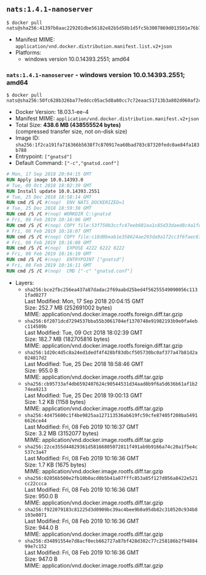 ## `nats:1.4.1-nanoserver`

```console
$ docker pull nats@sha256:41397b8aac229201dbe56182e82b5d58b1d5fc5b3007869d013501e76b7c0f32
```

-	Manifest MIME: `application/vnd.docker.distribution.manifest.list.v2+json`
-	Platforms:
	-	windows version 10.0.14393.2551; amd64

### `nats:1.4.1-nanoserver` - windows version 10.0.14393.2551; amd64

```console
$ docker pull nats@sha256:50fc628b326ba77eddcc05ac5d8a80cc7c72eaac51713b3a802d060af2c9388a
```

-	Docker Version: 18.03.1-ee-4
-	Manifest MIME: `application/vnd.docker.distribution.manifest.v2+json`
-	Total Size: **438.6 MB (438555524 bytes)**  
	(compressed transfer size, not on-disk size)
-	Image ID: `sha256:1f2ca191fa716366b5638f7c870917ea60bad783c87320fedc0ae84fa183b788`
-	Entrypoint: `["gnatsd"]`
-	Default Command: `["-c","gnatsd.conf"]`

```dockerfile
# Mon, 17 Sep 2018 20:04:15 GMT
RUN Apply image 10.0.14393.0
# Tue, 09 Oct 2018 18:02:39 GMT
RUN Install update 10.0.14393.2551
# Tue, 25 Dec 2018 18:58:14 GMT
RUN cmd /S /C #(nop)  ENV NATS_DOCKERIZED=1
# Tue, 25 Dec 2018 18:59:38 GMT
RUN cmd /S /C #(nop) WORKDIR C:\gnatsd
# Fri, 08 Feb 2019 10:16:06 GMT
RUN cmd /S /C #(nop) COPY file:53f750b3ccfc47eeb601ea1c85d33daed8c4a1fed329eb9ac24f35afd83e258a in gnatsd.exe 
# Fri, 08 Feb 2019 10:16:07 GMT
RUN cmd /S /C #(nop) COPY file:c18d0beab1e358624ae293da9a172cc3f6faec67511d07bbd10d05b130d14c90 in gnatsd.conf 
# Fri, 08 Feb 2019 10:16:08 GMT
RUN cmd /S /C #(nop)  EXPOSE 4222 6222 8222
# Fri, 08 Feb 2019 10:16:10 GMT
RUN cmd /S /C #(nop)  ENTRYPOINT ["gnatsd"]
# Fri, 08 Feb 2019 10:16:11 GMT
RUN cmd /S /C #(nop)  CMD ["-c" "gnatsd.conf"]
```

-	Layers:
	-	`sha256:bce2fbc256ea437a87dadac2f69aabd25bed4f56255549090056c1131fad0277`  
		Last Modified: Mon, 17 Sep 2018 20:04:15 GMT  
		Size: 252.7 MB (252691002 bytes)  
		MIME: application/vnd.docker.image.rootfs.foreign.diff.tar.gzip
	-	`sha256:6f2071dcd7294537bba55b3061704ef1370748e91982193b9e0fa4ebc114589b`  
		Last Modified: Tue, 09 Oct 2018 18:02:39 GMT  
		Size: 182.7 MB (182705816 bytes)  
		MIME: application/vnd.docker.image.rootfs.foreign.diff.tar.gzip
	-	`sha256:1d20c4d5c8a24ed1dedf4f428bf83dbcf505730bc0af377a47b81d2a024817d2`  
		Last Modified: Tue, 25 Dec 2018 18:58:46 GMT  
		Size: 955.0 B  
		MIME: application/vnd.docker.image.rootfs.diff.tar.gzip
	-	`sha256:cb95733af4db6592407624c90544531d34aad8b9f6a5d636b61af1b274ea9213`  
		Last Modified: Tue, 25 Dec 2018 19:00:13 GMT  
		Size: 1.2 KB (1158 bytes)  
		MIME: application/vnd.docker.image.rootfs.diff.tar.gzip
	-	`sha256:4d475600c1f4be9825aa127113536ab619fc59cfe87405f208ba54916626ce44`  
		Last Modified: Fri, 08 Feb 2019 10:16:37 GMT  
		Size: 3.2 MB (3152077 bytes)  
		MIME: application/vnd.docker.image.rootfs.diff.tar.gzip
	-	`sha256:22ce355d44829361d58166805072811f491ab9b9166a74c20a1f5e4c537c3a47`  
		Last Modified: Fri, 08 Feb 2019 10:16:36 GMT  
		Size: 1.7 KB (1675 bytes)  
		MIME: application/vnd.docker.image.rootfs.diff.tar.gzip
	-	`sha256:02056b500e2fb10b0acd0b5b41a07fffc853a85f127d056a8422e521cc22ccca`  
		Last Modified: Fri, 08 Feb 2019 10:16:36 GMT  
		Size: 950.0 B  
		MIME: application/vnd.docker.image.rootfs.diff.tar.gzip
	-	`sha256:f922079183c81225d3d0909bc39ac4bee9b0a95db82c310520c934b8103e0071`  
		Last Modified: Fri, 08 Feb 2019 10:16:36 GMT  
		Size: 944.0 B  
		MIME: application/vnd.docker.image.rootfs.diff.tar.gzip
	-	`sha256:d34891554e7d8acf0ecb662727a87bf428d302c77c258186b2f9488499e7c152`  
		Last Modified: Fri, 08 Feb 2019 10:16:36 GMT  
		Size: 947.0 B  
		MIME: application/vnd.docker.image.rootfs.diff.tar.gzip
